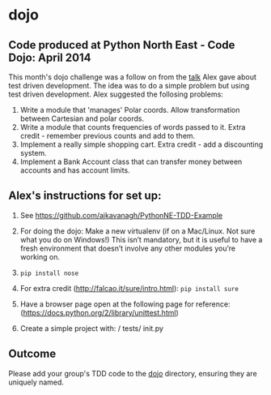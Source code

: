 dojo
====

Code produced at Python North East - Code Dojo: April 2014
------------------------------------------------------------


This month's dojo challenge was a follow on from the
[talk](https://github.com/pythonnortheast/slides/tree/master/2014/apr)
Alex gave about test driven development. The idea was to do a simple
problem but using test driven development. Alex suggested the
follosing problems:

  1. Write a module that 'manages' Polar coords. Allow transformation
  between Cartesian and polar coords.
  2. Write a module that counts frequencies of words passed to
  it. Extra credit - remember previous counts and add to them.
  3. Implement a really simple shopping cart. Extra credit - add a
  discounting system.
  4. Implement a Bank Account class that can transfer money between
  accounts and has account limits. 

## Alex's instructions for set up:


  1. See https://github.com/ajkavanagh/PythonNE-TDD-Example
  
  2. For doing the dojo: Make a new virtualenv (if on a Mac/Linux. Not
sure what you do on Windows!) This isn’t mandatory, but it is useful
to have a fresh environment that doesn’t involve any other modules
you’re working on.

  3. `pip install nose`
  
  4. For extra credit (http://falcao.it/sure/intro.html): 
  `pip install sure` 
  
  5. Have a browser page open at the following page for reference:
(https://docs.python.org/2/library/unittest.html) 

  6. Create a simple project with: / tests/ init.py




Outcome
-------


Please add your group's TDD code to the [dojo](https://github.com/pythonnortheast/dojo/tree/master/2014-04-12_TDD) directory, ensuring they are
uniquely named. 


